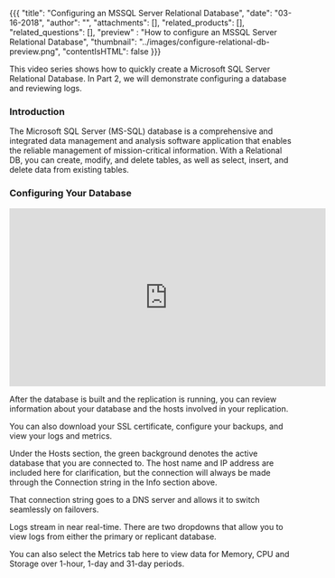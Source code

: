 {{{
  "title": "Configuring an MSSQL Server Relational Database",
  "date": "03-16-2018",
  "author": "",
  "attachments": [],
  "related_products": [],
  "related_questions": [],
  "preview" : "How to configure an MSSQL Server Relational Database",
  "thumbnail": "../images/configure-relational-db-preview.png",
  "contentIsHTML": false
}}}

This video series shows how to quickly create a Microsoft SQL Server Relational Database. In Part 2, we will demonstrate configuring a database and reviewing logs.

### Introduction

The Microsoft SQL Server (MS-SQL) database is a comprehensive and integrated data management and analysis software application that enables the reliable management of mission-critical information. With a Relational DB, you can create, modify, and delete tables, as well as select, insert, and delete data from existing tables.

### Configuring Your Database

<iframe width="560" height="315" src="https://player.vimeo.com/video/255619790" frameborder="0" allowfullscreen></iframe>

After the database is built and the replication is running, you can review information about your database and the hosts involved in your replication.

You can also download your SSL certificate, configure your backups, and view your logs and metrics.

Under the Hosts section, the green background denotes the active database that you are connected to. The host name and IP address are included here for clarification, but the connection will always be made through the Connection string in the Info section above.

That connection string goes to a DNS server and allows it to switch seamlessly on failovers.

Logs stream in near real-time. There are two dropdowns that allow you to view logs from either the primary or replicant database.

You can also select the Metrics tab here to view data for Memory, CPU and Storage over 1-hour, 1-day and 31-day periods.
